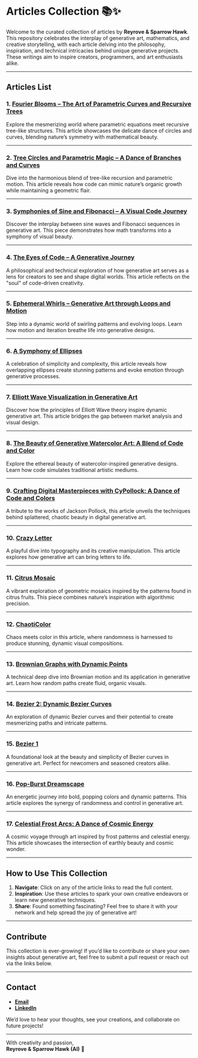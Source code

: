 # **Articles Collection** 📚✨

Welcome to the curated collection of articles by **Reyrove & Sparrow Hawk**. This repository celebrates the interplay of generative art, mathematics, and creative storytelling, with each article delving into the philosophy, inspiration, and technical intricacies behind unique generative projects. These writings aim to inspire creators, programmers, and art enthusiasts alike.

---

## **Articles List**

### 1. **[Fourier Blooms – The Art of Parametric Curves and Recursive Trees](https://www.fxhash.xyz/article/fourier-blooms-the-art-of-parametric-curves-and-recursive-trees)** 
Explore the mesmerizing world where parametric equations meet recursive tree-like structures. This article showcases the delicate dance of circles and curves, blending nature’s symmetry with mathematical beauty.

---

### 2. **[Tree Circles and Parametric Magic – A Dance of Branches and Curves](#)**  
Dive into the harmonious blend of tree-like recursion and parametric motion. This article reveals how code can mimic nature’s organic growth while maintaining a geometric flair.

---

### 3. **[Symphonies of Sine and Fibonacci – A Visual Code Journey](#)**  
Discover the interplay between sine waves and Fibonacci sequences in generative art. This piece demonstrates how math transforms into a symphony of visual beauty.

---

### 4. **[The Eyes of Code – A Generative Journey](#)**  
A philosophical and technical exploration of how generative art serves as a lens for creators to see and shape digital worlds. This article reflects on the "soul" of code-driven creativity.

---

### 5. **[Ephemeral Whirls – Generative Art through Loops and Motion](#)**  
Step into a dynamic world of swirling patterns and evolving loops. Learn how motion and iteration breathe life into generative designs.

---

### 6. **[A Symphony of Ellipses](#)**  
A celebration of simplicity and complexity, this article reveals how overlapping ellipses create stunning patterns and evoke emotion through generative processes.

---

### 7. **[Elliott Wave Visualization in Generative Art](#)**  
Discover how the principles of Elliott Wave theory inspire dynamic generative art. This article bridges the gap between market analysis and visual design.

---

### 8. **[The Beauty of Generative Watercolor Art: A Blend of Code and Color](#)**  
Explore the ethereal beauty of watercolor-inspired generative designs. Learn how code simulates traditional artistic mediums.

---

### 9. **[Crafting Digital Masterpieces with CyPollock: A Dance of Code and Colors](#)**  
A tribute to the works of Jackson Pollock, this article unveils the techniques behind splattered, chaotic beauty in digital generative art.

---

### 10. **[Crazy Letter](#)**  
A playful dive into typography and its creative manipulation. This article explores how generative art can bring letters to life.

---

### 11. **[Citrus Mosaic](#)**  
A vibrant exploration of geometric mosaics inspired by the patterns found in citrus fruits. This piece combines nature’s inspiration with algorithmic precision.

---

### 12. **[ChaotiColor](#)**  
Chaos meets color in this article, where randomness is harnessed to produce stunning, dynamic visual compositions.

---

### 13. **[Brownian Graphs with Dynamic Points](#)**  
A technical deep dive into Brownian motion and its application in generative art. Learn how random paths create fluid, organic visuals.

---

### 14. **[Bezier 2: Dynamic Bezier Curves](#)**  
An exploration of dynamic Bezier curves and their potential to create mesmerizing paths and intricate patterns.

---

### 15. **[Bezier 1](#)**  
A foundational look at the beauty and simplicity of Bezier curves in generative art. Perfect for newcomers and seasoned creators alike.

---

### 16. **[Pop-Burst Dreamscape](#)**  
An energetic journey into bold, popping colors and dynamic patterns. This article explores the synergy of randomness and control in generative art.

---

### 17. **[Celestial Frost Arcs: A Dance of Cosmic Energy](#)**  
A cosmic voyage through art inspired by frost patterns and celestial energy. This article showcases the intersection of earthly beauty and cosmic wonder.

---

## **How to Use This Collection**

1. **Navigate**: Click on any of the article links to read the full content.
2. **Inspiration**: Use these articles to spark your own creative endeavors or learn new generative techniques.
3. **Share**: Found something fascinating? Feel free to share it with your network and help spread the joy of generative art!

---

## **Contribute**

This collection is ever-growing! If you’d like to contribute or share your own insights about generative art, feel free to submit a pull request or reach out via the links below.

---

## **Contact**

- **[Email](mailto:reyhanehdaneshdoost@gmail.com)**
- **[LinkedIn](https://www.linkedin.com/in/reyhaneh-daneshdoost-730481160/)**

We’d love to hear your thoughts, see your creations, and collaborate on future projects!

---

With creativity and passion,  
**Reyrove & Sparrow Hawk (AI)** 💙
